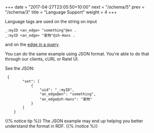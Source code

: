 +++
date = "2017-04-27T23:05:50+10:00"
next = "/schema/5"
prev = "/schema/3"
title = "Language Support"
weight = 4
+++

Language tags are used on the string on input
```
_:myID <an_edge> "something"@en .
_:myID <an_edge> "某物"@zh-Hans .
```

and on the [edge in a query](../../basic/4).

You can do the same example using JSON format. You're able to do that through our clients, cURL or Ratel UI.

See the JSON:

```
 {
        "set": [
            {
                "uid": "_:myID",
                "an_edge@en": "something",
                "an_edge@zh-Hans": "某物"
            }
        ]
    }
```

{{% notice tip %}}
The JSON example may end up helping you better understand the format in RDF.
{{% /notice %}}

